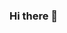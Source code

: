 ### Hi there 👋

<!--
**branquinha00/branquinha00** is a ✨ _special_ ✨ repository because its `README.md` (this file) appears on your GitHub profile.

Here are some ideas to get you started:

- 🔭 Atualmente estou trabalhando em um supermercado
- 🌱 Atualmente estou aprendendo criação de paginas web
- 🤔 Estou procurando ajuda no meu desenvolvimento
- 💬 pergunte-me sobre tudo



